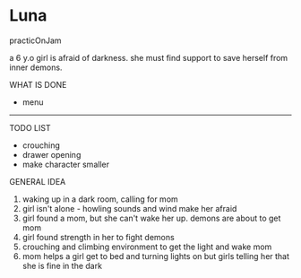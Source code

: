 # Luna
practicOnJam

a 6 y.o girl is afraid of darkness. she must find support to save herself from inner demons.

WHAT IS DONE

- menu

----------

TODO LIST

- crouching
- drawer opening
- make character smaller


GENERAL IDEA

1. waking up in a dark room, calling for mom
2. girl isn't alone - howling sounds and wind make her afraid
3. girl found a mom, but she can't wake her up. demons are about to get mom
4. girl found strength in her to fight demons
5. crouching and climbing environment to get the light and wake mom
6. mom helps a girl get to bed and turning lights on but girls telling her that she is fine in the dark
